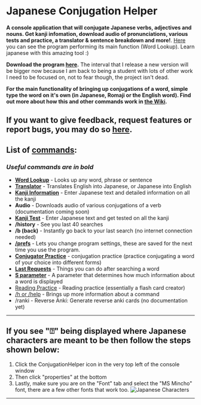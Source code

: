 # Japanese Conjugation Helper

**A console application that will conjugate Japanese verbs, adjectives and nouns. Get kanji infomation, download audio of pronunciations, various tests and practice, a translator & sentence breakdown and more!**. [Here](https://imgur.com/DlKXeyl) you can see the program performing its main function (Word Lookup). Learn japanese with this amazing tool :)

**Download the program [here](https://github.com/hopto-dot/Japanese-Conjugation-Helper/releases).** The interval that I release a new version will be bigger now because I am back to being a student with lots of other work I need to be focused on, not to fear though, the project isn't dead.

**For the main functionality of bringing up conjugations of a word, simple type the word on it's own (in Japanese, Romaji or the English word). Find out more about how this and other commands work in [the Wiki](https://github.com/hopto-dot/Japanese-Conjugation-Helper/wiki/How-to-use).**

## If you want to give feedback, request features or report bugs, you may do so [here](https://forms.gle/WNV1s41cWKrjSMhH6).

## **List of [commands](https://github.com/hopto-dot/Japanese-Conjugation-Helper/wiki/How-to-use#list-of-commands):**
### *Useful commands are in bold*
* **[Word Lookup](https://github.com/hopto-dot/Japanese-Conjugation-Helper/wiki/How-to-use#word-lookup)** - Looks up any word, phrase or sentence
* **[Translator](https://github.com/hopto-dot/Japanese-Conjugation-Helper/wiki/How-to-use#translator)** - Translates English into Japanese, or Japanese into English
* **[Kanji Information](https://github.com/hopto-dot/Japanese-Conjugation-Helper/wiki/How-to-use#kanji-information)** - Enter Japanese text and detailed information on all the kanji
* **Audio** - Downloads audio of various conjugations of a verb (documentation coming soon)
* **[Kanji Test](https://github.com/hopto-dot/Japanese-Conjugation-Helper/wiki/How-to-use#kanji-test)** - Enter Japanese text and get tested on all the kanji
* **/history** - See you last 40 searches
* **/b (back)** - Instantly go back to your last search (no internet connection needed)
* **[/prefs](https://github.com/hopto-dot/Japanese-Conjugation-Helper/wiki/How-to-use#prefs-command)** - Lets you change program settings, these are saved for the next time you use the program.
* [**Conjugator Practice**](https://github.com/hopto-dot/Japanese-Conjugation-Helper/wiki/How-to-use#conjugation-practice) - conjugation practice (practice conjugating a word of your choice into different forms)
* **[Last Requests](https://github.com/hopto-dot/Japanese-Conjugation-Helper/wiki/How-to-use#last-requests)** - Things you can do after searching a word
* **[S parameter](https://github.com/hopto-dot/Japanese-Conjugation-Helper/wiki/How-to-use#s-parameter)** - A parameter that determines how much information about a word is displayed
* [Reading Practice](https://github.com/hopto-dot/Japanese-Conjugation-Helper/wiki/How-to-use#reading-practice) - Reading practice (essentially a flash card creator)
* [/h or /help](https://github.com/hopto-dot/Japanese-Conjugation-Helper/wiki/How-to-use#help-command) - Brings up more information about a command
* /ranki - Reverse Anki: Generate reverse anki cards (no documentation yet)

***
## **If you see "⍰" being displayed where Japanese characters are meant to be then follow the steps shown below:**
1. Click the ConjugationHelper icon in the very top left of the console window
2. Then click "properties" at the bottom
3. Lastly, make sure you are on the "Font" tab and select the "MS Mincho" font, there are a few other fonts that work too.
![Japanese Characters](https://i.imgur.com/x7gDhB9.png)

***
